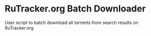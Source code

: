 # RuTracker.org Batch Downloader

User script to batch download all torrents from search results on RuTracker.org
